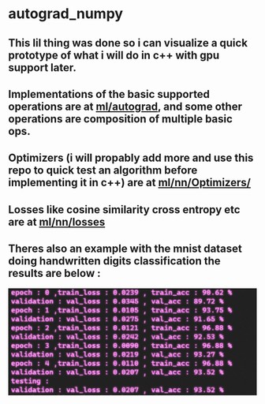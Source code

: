 # autograd_numpy
## This lil thing was done so i can visualize a quick prototype of what i will do in c++ with gpu support later.
## Implementations of the basic supported operations are at [ml/autograd](ml/autograd/), and some other operations are composition of multiple basic ops. 
## Optimizers (i will propably add more and use this repo to quick test an algorithm before implementing it in c++) are at [ml/nn/Optimizers/](ml/nn/Optimizers.py)
## Losses like cosine similarity cross entropy etc are at [ml/nn/losses](ml/nn/Losses.py)
## Theres also an example with the mnist dataset doing handwritten digits classification the results are below :
![image](mnist_results.png)

